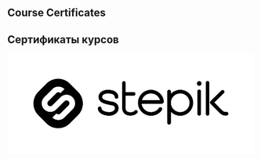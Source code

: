## Course Certificates
## Сертификаты курсов

![Logo](https://github.com/AzizMGV/Berzloy/blob/main/Images/StepikLogotype.svg)
